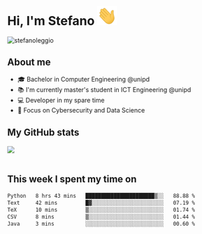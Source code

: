 # Hi, I'm Stefano <img src="https://raw.githubusercontent.com/stefanoleggio/stefanoleggio/main/images/wave.gif" width="45px">

<p align="left"> <img src="https://komarev.com/ghpvc/?username=stefanoleggio&label=Views&color=blue&style=plastic" alt="stefanoleggio" /></p>

## About me
- 🎓 Bachelor in Computer Engineering @unipd
- 📚 I'm currently master's student in ICT Engineering @unipd
- 💻 Developer in my spare time
- 🎯 Focus on Cybersecurity and Data Science


## My GitHub stats

<a href="https://github.com/anuraghazra/github-readme-stats" >
  <img align="center" src="https://github-readme-stats.vercel.app/api/top-langs/?username=stefanoleggio&langs_count=10&hide=jupyter%20notebook,html,blade&layout=compact&count_private=true&theme=swift" />
</a>
</br>
</br>

## This week I spent my time on


<!--START_SECTION:waka-->
```text
Python   8 hrs 43 mins   ██████████████████████▒░░   88.88 % 
Text     42 mins         █▓░░░░░░░░░░░░░░░░░░░░░░░   07.19 % 
TeX      10 mins         ▒░░░░░░░░░░░░░░░░░░░░░░░░   01.74 % 
CSV      8 mins          ▒░░░░░░░░░░░░░░░░░░░░░░░░   01.44 % 
Java     3 mins          ░░░░░░░░░░░░░░░░░░░░░░░░░   00.60 % 
```
<!--END_SECTION:waka-->

